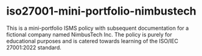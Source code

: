 # iso27001-mini-portfolio-nimbustech
This is a mini-portfolio ISMS policy with subsequent documentation for a fictional company named NimbusTech Inc. The policy is purely for educational purposes and is catered towards learning of the ISO/IEC 27001:2022 standard. 
